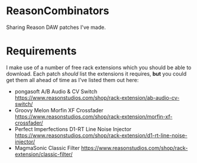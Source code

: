 # ReasonCombinators
Sharing Reason DAW patches I've made.

# Requirements
I make use of a number of free rack extensions which you should be able to download.
Each patch *should* list the extensions it requires, **but** you could get them all ahead of time as I've listed them out here:

* pongasoft A/B Audio & CV Switch https://www.reasonstudios.com/shop/rack-extension/ab-audio-cv-switch/
* Groovy Melon Morfin XF Crossfader https://www.reasonstudios.com/shop/rack-extension/morfin-xf-crossfader/
* Perfect Imperfections D1-RT Line Noise Injector https://www.reasonstudios.com/shop/rack-extension/d1-rt-line-noise-injector/
* MagmaSonic Classic Filter https://www.reasonstudios.com/shop/rack-extension/classic-filter/